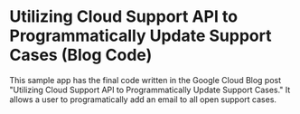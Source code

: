 # Utilizing Cloud Support API to Programmatically Update Support Cases (Blog Code)

This sample app has the final code written in the Google Cloud Blog post "Utilizing Cloud Support API to Programmatically Update Support Cases." It allows a user to programatically add an email to all open support cases.



